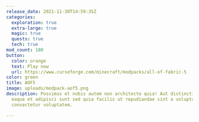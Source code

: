 ```yaml
---
release_date: 2021-11-30T14:59:35Z
categories:
  exploration: true
  extra-large: true
  magic: true
  quests: true
  tech: true
mod_count: 180
button:
  color: orange
  text: Play now
  url: https://www.curseforge.com/minecraft/modpacks/all-of-fabric-5
color: green
title: AOF5
image: uploads/modpack-aof5.png
description: Possimus et nobis autem non architecto quia! Aut distinctio rerum qui numquam
  eaque et adipisci sunt sed quia facilis ut repudiandae sint a voluptas dolor est
  consectetur voluptatem.

---
```

